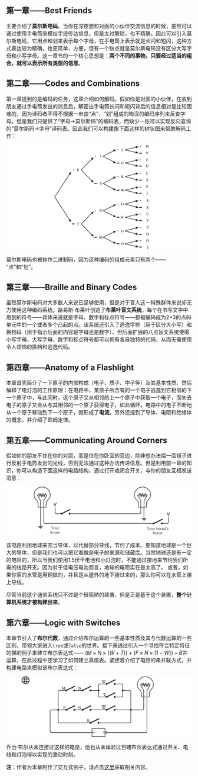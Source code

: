 ## 第一章——Best Friends

主要介绍了**莫尔斯电码**。当你在深夜想和对面的小伙伴交流信息的时候，虽然可以通过使用手电筒来模拟字迹传达信息，但是太过繁琐，也不精确。因此可以引入莫尔斯电码，它用点和划来表示每个字母，在手电筒上表示就是长闪和短闪，这种方式表达较为精确，也更简单、方便，但有一个缺点就是莫尔斯电码没有区分大写字母和小写字母。这一章节的一个核心思想是：**两个不同的事物，只要经过适当的组合，就可以表示所有类型的信息**。

## 第二章——Codes and Combinations

第一章提到的是编码的任务，这章介绍如何解码。假如你是对面的小伙伴，在收到朋友通过手电筒发出的消息后，解密出手电筒长闪和短闪背后的信息相对是比较困难的，因为译码者不得不根据一串由“点”、“划”组成的晦涩的编码序列来反查字母。但是我们只提供了“字母→莫尔斯码”的编码表，而缺少一张可以实现反向查询的“莫尔斯码→字母”译码表。因此我们可以构建像下面这样的树状图来帮助解码工作：

![image-20250301204510428](assets/image-20250301204510428.png)

莫尔斯电码也被称作二进制码，因为这种编码的组成元素只有两个—— “点”和“划”。

## 第三章——Braille and Binary Codes

虽然莫尔斯电码对大多数人来说已足够使用，但是对于盲人这一特殊群体来说却无力使用这种编码系统。路易斯·布莱叶创造了**布莱叶盲文系统**，每个在书写文字中用到的符号——具体来说就是字母、数字和标点符号——都被编码成为2×3的点码单元中的一个或者多个凸起的点。该系统还引入了逃逸字符（用于区分大小写）和换档码（用于指示后面的内容是字母还是数字），但后面扩展的八点盲文系统使得小写字母、大写字母、数字和标点符号都可以拥有各自独特的代码，从而无需使用令人烦恼的换档和逃逸代码。

## 第四章——Anatomy of a Flashlight

本章首先简介了一下原子的内部构成（电子、质子、中子等）及其基本性质，然后解释了电灯泡的工作原理：在电路中，某原子所含有的一个电子逃逸到它相邻的下一个原子中，与此同时，这个原子又从相邻的上一个原子中获取一个电子，而失去电子的原子又会从与其相邻的一个原子获得电子，如此循环。电路中的电子不断地从一个原子移动到下一个原子，就形成了**电流**。另外还提到了导体、电阻和绝缘体的概念，并介绍了欧姆定律。

## 第五章——Communicating Around Corners

假如你的朋友不住在你的对面，而是住在你卧室的旁边，除非想办法摆一面镜子进行反射手电筒发出的光线，否则无法通过这种办法传递信息。但是利用前一章的知识，你可以构造下面这样的电路结构，通过打开或闭合开关，与你的朋友互相发送消息：

![image-20250302103515352](assets/image-20250302103515352.png)

该电路利用地球来充当导体，以代替部分导线，节约了成本。要知道地球是一个巨大的导体，但是我们也可以把它看做是电子的来源和储藏库。当然地球还是有一定的电阻的，所以当我们使用1.5伏干电池和小灯泡时，不能通过接地来节约我们所需的线路开支。因为对于低电压电池而言，地球的电阻实在是太高了。 或者，如果你家的水管是用铜做的，并且是从屋外的地下接过来的，那么你可以在水管上接上导线。 

尽管当前这个通信系统只不过是个很简陋的装置，但是正是基于这个装置，**整个计算机系统才被构建出来**。

## 第六章——Logic with Switches

本章节引入了**布尔代数**，通过介绍布尔运算的一些基本性质及其与代数运算的一些区别，带领大家进入`true`或`false`的世界。接下来通过引入一个寻找符合特定特征的猫的例子来建立布尔表达式—— $(M × N × (W + T)) + (F × N × (1 − W)) + B$并运算，在此过程中还学习了如何建立真值表。紧接着介绍了电路的串并联方式，并构建电路来模拟该布尔表达式：

![image-20250302200537204](assets/image-20250302200537204.png)

乔治·布尔从未连接过这样的电路，他也从未体验过目睹布尔表达式通过开关、电线和灯泡得以实现的激动时刻。

**注**：作者为本章制作了交互式例子，请点击[这里](https://codehiddenlanguage.com/Chapter06/)获取相关内容。

